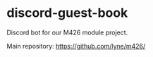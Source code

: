 # discord-guest-book
Discord bot for our M426 module project.

Main repository: https://github.com/lyne/m426/
